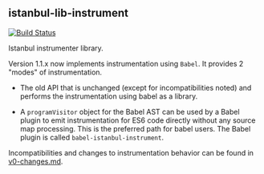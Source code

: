 istanbul-lib-instrument
-----------------------

[![Build Status](https://travis-ci.org/istanbuljs/istanbul-lib-instrument.svg?branch=master)](https://travis-ci.org/istanbuljs/istanbul-lib-instrument)

Istanbul instrumenter library.

Version 1.1.x now implements instrumentation using `Babel`. It provides 2 "modes"
of instrumentation.

* The old API that is unchanged (except for incompatibilities noted) and
  performs the instrumentation using babel as a library.

* A `programVisitor` object for the Babel AST can be used by a Babel plugin
  to emit instrumentation for ES6 code directly without any source map
  processing. This is the preferred path for babel users. The Babel plugin is
  called `babel-istanbul-instrument`.

Incompatibilities and changes to instrumentation behavior can be found in
[v0-changes.md](v0-changes.md).



